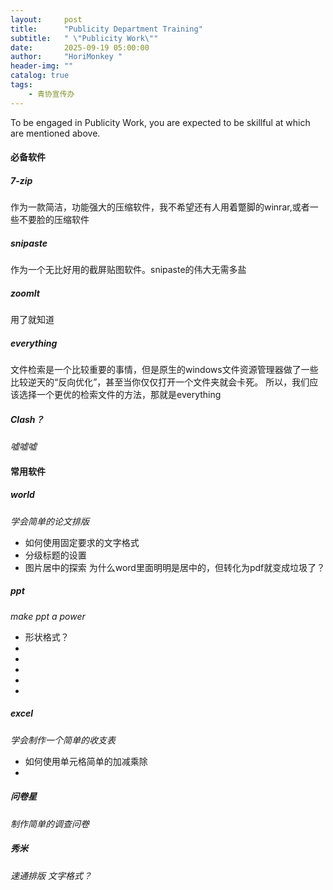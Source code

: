 ```yaml
---
layout:     post
title:      "Publicity Department Training"
subtitle:   " \"Publicity Work\""
date:       2025-09-19 05:00:00
author:     "HoriMonkey "
header-img: ""
catalog: true
tags:
    - 青协宣传办
---
```


To be engaged in Publicity Work, you are expected to be skillful at which are mentioned above.
#### 必备软件
##### 7-zip
作为一款简洁，功能强大的压缩软件，我不希望还有人用着蹩脚的winrar,或者一些不要脸的压缩软件
##### snipaste
作为一个无比好用的截屏贴图软件。snipaste的伟大无需多盐
##### zoomlt
用了就知道
##### everything
文件检索是一个比较重要的事情，但是原生的windows文件资源管理器做了一些比较逆天的“反向优化”，甚至当你仅仅打开一个文件夹就会卡死。
所以，我们应该选择一个更优的检索文件的方法，那就是everything
##### Clash？
*嘘嘘嘘*
#### 常用软件
##### world
*学会简单的论文排版*
* 如何使用固定要求的文字格式
* 分级标题的设置
* 图片居中的探索
为什么word里面明明是居中的，但转化为pdf就变成垃圾了？
##### ppt
*make ppt a power*
* 形状格式？
* 
*
*
*
*
##### excel
*学会制作一个简单的收支表*
* 如何使用单元格简单的加减乘除
*
##### 问卷星
*制作简单的调查问卷*
##### 秀米
*速通排版*
*文字格式？*

 